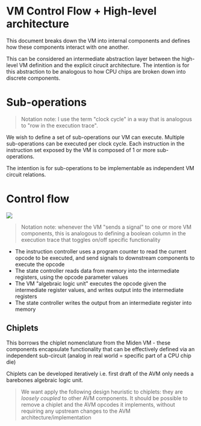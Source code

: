 # VM Control Flow + High-level architecture

This document breaks down the VM into internal components and defines how these components interact with one another.

This can be considered an intermediate abstraction layer between the high-level VM definition and the explicit cirucit architecture. The intention is for this abstraction to be analogous to how CPU chips are broken down into discrete components.

# Sub-operations

> Notation note: I use the term "clock cycle" in a way that is analogous to "row in the execution trace".

We wish to define a set of sub-operations our VM can execute. Multiple sub-operations can be executed per clock cycle. Each instruction in the instruction set exposed by the VM is composed of 1 or more sub-operations.

The intention is for sub-operations to be implementable as independent VM circuit relations.

# Control flow

![](/img/protocol-specs/public-vm/avm-control-flow.png)

> Notation note: whenever the VM "sends a signal" to one or more VM components, this is analogous to defining a boolean column in the execution trace that toggles on/off specific functionality

- The instruction controller uses a program counter to read the current opcode to be executed, and send signals to downstream components to execute the opcode
- The state controller reads data from memory into the intermediate registers, using the opcode parameter values
- The VM "algebraic logic unit" executes the opcode given the intermediate register values, and writes output into the intermediate registers
- The state controller writes the output from an intermediate register into memory

## Chiplets

This borrows the chiplet nomenclature from the Miden VM - these components encapsulate functionality that can be effectively defined via an independent sub-circuit (analog in real world = specific part of a CPU chip die)

Chiplets can be developed iteratively i.e. first draft of the AVM only needs a barebones algebraic logic unit.

> We want apply the following design heuristic to chiplets: they are _loosely coupled_ to other AVM components. It should be possible to remove a chiplet and the AVM opcodes it implements, without requiring any upstream changes to the AVM architecture/implementation
